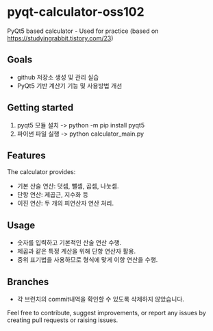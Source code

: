 # pyqt-calculator-oss102
PyQt5 based calculator - Used for practice
(based on https://studyingrabbit.tistory.com/23)

## Goals

* github 저장소 생성 및 관리 실습
* PyQt5 기반 계산기 기능 및 사용방법 개선

## Getting started

1. pyqt5 모듈 설치
   -> python -m pip install pyqt5
3. 파이썬 파일 실행
   -> python calculator_main.py

## Features

The calculator provides:
- 기본 산술 연산: 덧셈, 뺄셈, 곱셈, 나눗셈.
- 단항 연산: 제곱근, 지수화 등
- 이진 연산: 두 개의 피연산자 연산 처리.

## Usage

- 숫자를 입력하고 기본적인 산술 연산 수행.
- 제곱과 같은 특정 계산을 위해 단항 연산자 활용.
- 중위 표기법을 사용하므로 형식에 맞게 이항 연산을 수행.

## Branches
* 각 브런치의 commit내역을 확인할 수 있도록 삭제하지 않았습니다.

Feel free to contribute, suggest improvements, or report any issues by creating pull requests or raising issues.

